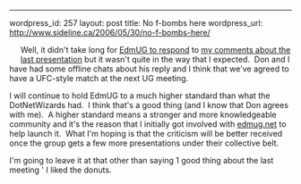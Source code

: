 --- 
wordpress_id: 257
layout: post
title: No f-bombs here
wordpress_url: http://www.sideline.ca/2006/05/30/no-f-bombs-here/

<p><img alt="" hspace="10" src="http://static.flickr.com/62/156578134_fdd68d9255.jpg'v=0" align="left" vspace="10" border="0" />Well, it didn't take long for <a href="http://igloocoder.com/archive/2006/05/27/328.aspx">EdmUG to respond</a> to <a href="http://igloocoder.com/archive/2006/05/27/328.aspx">my comments about the last presentation</a> but it wasn't quite in the way that I expected.  Don and I have had some offline chats about his reply and I think that we've agreed to have a UFC-style match at the next UG meeting.</p>
<p>I will continue to hold EdmUG to a much higher standard than what the DotNetWizards had.  I think that's a good thing (and I know that Don agrees with me).  A higher standard means a stronger and more knowledgeable community and it's the reason that I initially got involved with <a title="" href="http://www.edmug.net">edmug.net</a> to help launch it.  What I'm hoping is that the criticism will be better received once the group gets a few more presentations under their collective belt.</p>
<p>I'm going to leave it at that other than saying 1 good thing about the last meeting ' I liked the donuts.</p>
<p> </p>
